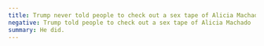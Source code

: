 ```yaml
---
title: Trump never told people to check out a sex tape of Alicia Machado
negative: Trump told people to check out a sex tape of Alicia Machado
summary: He did.
---
```

